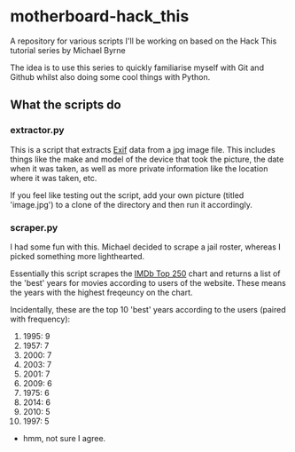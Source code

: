 # motherboard-hack_this
A repository for various scripts I'll be working on based on the Hack This tutorial series by Michael Byrne

The idea is to use this series to quickly familiarise myself with Git and Github whilst also doing some cool things with Python.

<h2>What the scripts do</h2>
<h3>extractor.py</h3>
This is a script that extracts <a href="https://en.wikipedia.org/wiki/Exif">Exif</a> data from a jpg image file. This includes things like the make and model of the device that took the picture, the date when it was taken, as well as more private information like the location where it was taken, etc.

If you feel like testing out the script, add your own picture (titled 'image.jpg') to a clone of the directory and then run it accordingly.

<h3>scraper.py</h3>
I had some fun with this. Michael decided to scrape a jail roster, whereas I picked something more lighthearted.

Essentially this script scrapes the <a href="http://www.imdb.com/chart/top">IMDb Top 250</a> chart and returns a list of the 'best' years for movies according to users of the website. These means the years with the highest freqeuncy on the chart.

Incidentally, these are the top  10 'best' years according to the users (paired with frequency):
<ol>
<li>1995: 9</li>
<li>1957: 7</li>
<li>2000: 7</li>
<li>2003: 7</li>
<li>2001: 7</li>
<li>2009: 6</li>
<li>1975: 6</li>
<li>2014: 6</li>
<li>2010: 5</li>
<li>1997: 5</li>
</ol>

- hmm, not sure I agree.
